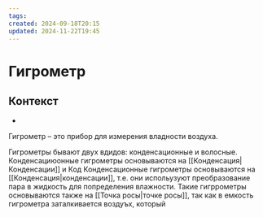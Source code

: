 ```yaml
---
tags: 
created: 2024-09-18T20:15
updated: 2024-11-22T19:45
---
```

# Гигрометр



## Контекст
- 

Гигрометр – это прибор для измерения владности воздуха.

Гигрометры бывают двух вдидов: конденсационные и волосные.
Конденсациюонные гигрометры основываются на [[Конденсация|Конденсации]] и 
Код
Конденсационные гигрометры основываются на [[Конденсация|конденсации]], т.е. они испольузуют преобразование пара в жидкость для попределения влажности. Такие гигррометры основываются также на [[Точка росы|точке росы]], так как в емкость гигрометра заталкивается воздуъх, который 